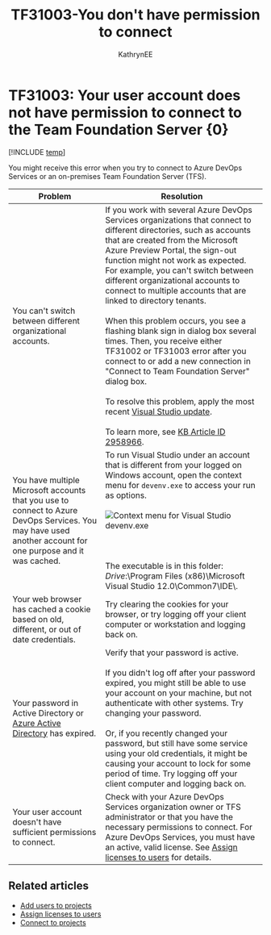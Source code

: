 ﻿---
title: TF31003-You don't have permission to connect 
titleSuffix: Azure DevOps & TFS
description: Receive the error when you try to connect to Azure DevOps Services or Team Foundation Server 
ms.technology: devops-agile
ms.assetid: bfec0879-44e7-4cf1-825b-c9e6520f4d56
ms.author: kaelli
author: KathrynEE
ms.topic: Troubleshooting
ms.date: 02/22/2017
---

# TF31003: Your user account does not have permission to connect to the Team Foundation Server {0}

[!INCLUDE [temp](../../includes/version-vsts-tfs-all-versions.md)]

You might receive this error when you try to connect to Azure DevOps Services or an on-premises Team Foundation Server (TFS).

| Problem                                                                                                                                                     | Resolution                                                                                                                                                                                                                                                                                                                                                                                                                                                                                                                                                                                                                                                                                                                                                                                                                                                     |
| ----------------------------------------------------------------------------------------------------------------------------------------------------------- | -------------------------------------------------------------------------------------------------------------------------------------------------------------------------------------------------------------------------------------------------------------------------------------------------------------------------------------------------------------------------------------------------------------------------------------------------------------------------------------------------------------------------------------------------------------------------------------------------------------------------------------------------------------------------------------------------------------------------------------------------------------------------------------------------------------------------------------------------------------- |
| You can't switch between different organizational accounts.                                                                                                 | If you work with several Azure DevOps Services organizations that connect to different directories, such as accounts that are created from the Microsoft Azure Preview Portal, the sign-out function might not work as expected. For example, you can't switch between different organizational accounts to connect to multiple accounts that are linked to directory tenants.<br /><br /> When this problem occurs, you see a flashing blank sign in dialog box several times. Then, you receive either TF31002 or TF31003 error after you connect to or add a new connection in "Connect to Team Foundation Server" dialog box.<br /><br /> To resolve this problem, apply the most recent [Visual Studio update](https://www.visualstudio.com/downloads).<br /><br /> To learn more, see [KB Article ID 2958966](https://support.microsoft.com/kb/2958966). |
| You have multiple Microsoft accounts that you use to connect to Azure DevOps Services. You may have used another account for one purpose and it was cached. | To run Visual Studio under an account that is different from your logged on Windows account, open the context menu for `devenv.exe` to access your run as options.<br /><br /> ![Context menu for Visual Studio devenv.exe](media/alm_cnt_runas.png "ALM_CNT_RunAs")<br /><br /> <br /><br /> The executable is in this folder: _Drive_:\Program Files (x86)\Microsoft Visual Studio 12.0\Common7\IDE\\.                                                                                                                                                                                                                                                                                                                                                                                                                                                       |
| Your web browser has cached a cookie based on old, different, or out of date credentials.                                                                   | Try clearing the cookies for your browser, or try logging off your client computer or workstation and logging back on.                                                                                                                                                                                                                                                                                                                                                                                                                                                                                                                                                                                                                                                                                                                                         |
| Your password in Active Directory or [Azure Active Directory](https://azure.microsoft.com/services/active-directory) has expired.                           | Verify that your password is active.<br /><br /> If you didn't log off after your password expired, you might still be able to use your account on your machine, but not authenticate with other systems. Try changing your password.<br /><br /> Or, if you recently changed your password, but still have some service using your old credentials, it might be causing your account to lock for some period of time. Try logging off your client computer and logging back on.                                                                                                                                                                                                                                                                                                                                                                               |
| Your user account doesn't have sufficient permissions to connect.                                                                                           | Check with your Azure DevOps Services organization owner or TFS administrator or that you have the necessary permissions to connect. For Azure DevOps Services, you must have an active, valid license. See [Assign licenses to users](../../organizations/accounts/add-organization-users.md) for details.                                                                                                                                                                                                                                                                                                                                                                                                                                                                                                                                                    |

## Related articles

* [Add users to projects](../../organizations/security/add-users-team-project.md)
* [Assign licenses to users](../../organizations/accounts/add-organization-users.md)
* [Connect to projects](../../organizations/projects/connect-to-projects.md)
